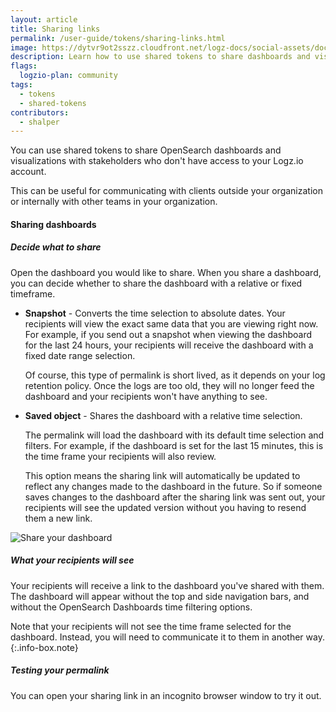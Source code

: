```yaml
---
layout: article
title: Sharing links
permalink: /user-guide/tokens/sharing-links.html
image: https://dytvr9ot2sszz.cloudfront.net/logz-docs/social-assets/docs-social.jpg
description: Learn how to use shared tokens to share dashboards and visualizations
flags:
  logzio-plan: community
tags:
  - tokens
  - shared-tokens
contributors:
  - shalper
---
```


You can use shared tokens to share OpenSearch dashboards and visualizations with
stakeholders who don't have access to your Logz.io account.

This can be useful for communicating with clients outside your organization or internally with other teams in your organization.

#### Sharing dashboards

<div class="tasklist">

##### Decide what to share

Open the dashboard you would like to share.
When you share a dashboard, you can decide whether to share the dashboard with a relative or fixed timeframe.

* **Snapshot** - Converts the time selection to absolute dates. Your recipients will view the exact same data that you are viewing right now. For example, if you send out a snapshot when viewing the dashboard for the last 24 hours, your  recipients will receive the dashboard with a fixed date range selection.

  Of course, this type of permalink is short lived, as it depends on your log retention policy. Once the logs are too old, they will no longer feed the dashboard and your recipients won't have anything to see.

* **Saved object** - Shares the dashboard with a relative time selection.

  The permalink will load the dashboard with its default time selection and filters. For example, if the dashboard is set for the last 15 minutes, this is the time frame your recipients will also review.

  This option means the sharing link will automatically be updated to reflect any changes made to the dashboard in the future. So if someone saves changes to the dashboard after the sharing link was sent out, your recipients will see the updated version without you having to resend them a new link.

<!-- <video autoplay loop>
  <source src="https://dytvr9ot2sszz.cloudfront.net/logz-docs/dashboards/share-permalink_aug2021.mp4" type="video/mp4" />
</video> -->

![Share your dashboard](https://dytvr9ot2sszz.cloudfront.net/logz-docs/kibana/dashboard-to-share.gif)


##### What your recipients will see

Your recipients will receive a link to the dashboard you've shared with them. The dashboard will appear without the top and side navigation bars, and without the OpenSearch Dashboards time filtering options.

Note that your recipients will not see the time frame selected for the dashboard. Instead, you will need to communicate it to them in another way.
{:.info-box.note}

##### Testing your permalink

You can open your sharing link in an incognito browser window to try it out.
